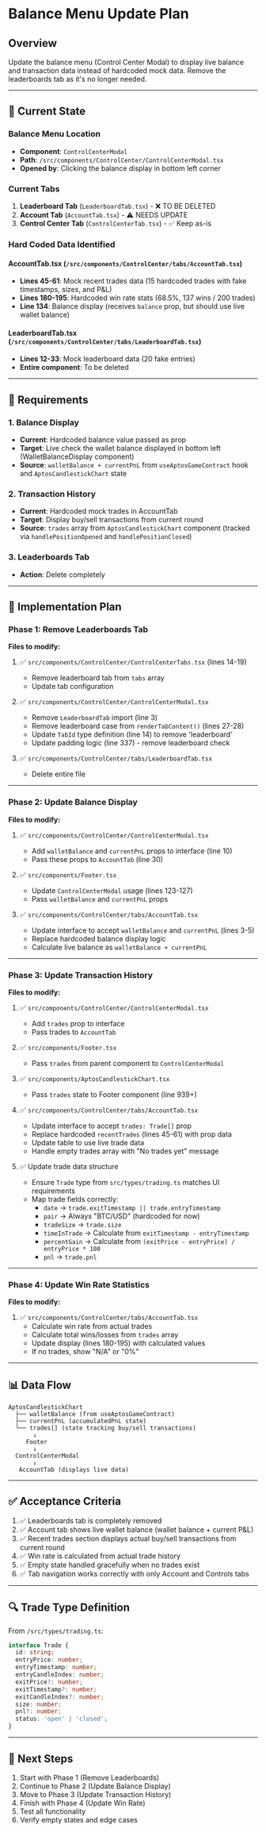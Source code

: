 # Balance Menu Update Plan

## Overview
Update the balance menu (Control Center Modal) to display live balance and transaction data instead of hardcoded mock data. Remove the leaderboards tab as it's no longer needed.

---

## 📍 Current State

### Balance Menu Location
- **Component**: `ControlCenterModal`
- **Path**: `/src/components/ControlCenter/ControlCenterModal.tsx`
- **Opened by**: Clicking the balance display in bottom left corner

### Current Tabs
1. **Leaderboard Tab** (`LeaderboardTab.tsx`) - ❌ TO BE DELETED
2. **Account Tab** (`AccountTab.tsx`) - ⚠️ NEEDS UPDATE
3. **Control Center Tab** (`ControlCenterTab.tsx`) - ✅ Keep as-is

### Hard Coded Data Identified

#### AccountTab.tsx (`/src/components/ControlCenter/tabs/AccountTab.tsx`)
- **Lines 45-61**: Mock recent trades data (15 hardcoded trades with fake timestamps, sizes, and P&L)
- **Lines 180-195**: Hardcoded win rate stats (68.5%, 137 wins / 200 trades)
- **Line 134**: Balance display (receives `balance` prop, but should use live wallet balance)

#### LeaderboardTab.tsx (`/src/components/ControlCenter/tabs/LeaderboardTab.tsx`)
- **Lines 12-33**: Mock leaderboard data (20 fake entries)
- **Entire component**: To be deleted

---

## 🎯 Requirements

### 1. Balance Display
- **Current**: Hardcoded balance value passed as prop
- **Target**: Live check the wallet balance displayed in bottom left (WalletBalanceDisplay component)
- **Source**: `walletBalance + currentPnL` from `useAptosGameContract` hook and `AptosCandlestickChart` state

### 2. Transaction History
- **Current**: Hardcoded mock trades in AccountTab
- **Target**: Display buy/sell transactions from current round
- **Source**: `trades` array from `AptosCandlestickChart` component (tracked via `handlePositionOpened` and `handlePositionClosed`)

### 3. Leaderboards Tab
- **Action**: Delete completely

---

## 🔧 Implementation Plan

### Phase 1: Remove Leaderboards Tab

**Files to modify:**
1. ✅ `src/components/ControlCenter/ControlCenterTabs.tsx` (lines 14-19)
   - Remove leaderboard tab from `tabs` array
   - Update tab configuration

2. ✅ `src/components/ControlCenter/ControlCenterModal.tsx`
   - Remove `LeaderboardTab` import (line 3)
   - Remove leaderboard case from `renderTabContent()` (lines 27-28)
   - Update `TabId` type definition (line 14) to remove 'leaderboard'
   - Update padding logic (line 337) - remove leaderboard check

3. ✅ `src/components/ControlCenter/tabs/LeaderboardTab.tsx`
   - Delete entire file

---

### Phase 2: Update Balance Display

**Files to modify:**
1. ✅ `src/components/ControlCenter/ControlCenterModal.tsx`
   - Add `walletBalance` and `currentPnL` props to interface (line 10)
   - Pass these props to `AccountTab` (line 30)

2. ✅ `src/components/Footer.tsx`
   - Update `ControlCenterModal` usage (lines 123-127)
   - Pass `walletBalance` and `currentPnL` props

3. ✅ `src/components/ControlCenter/tabs/AccountTab.tsx`
   - Update interface to accept `walletBalance` and `currentPnL` (lines 3-5)
   - Replace hardcoded balance display logic
   - Calculate live balance as `walletBalance + currentPnL`

---

### Phase 3: Update Transaction History

**Files to modify:**
1. ✅ `src/components/ControlCenter/ControlCenterModal.tsx`
   - Add `trades` prop to interface
   - Pass trades to `AccountTab`

2. ✅ `src/components/Footer.tsx`
   - Pass `trades` from parent component to `ControlCenterModal`

3. ✅ `src/components/AptosCandlestickChart.tsx`
   - Pass `trades` state to Footer component (line 939+)

4. ✅ `src/components/ControlCenter/tabs/AccountTab.tsx`
   - Update interface to accept `trades: Trade[]` prop
   - Replace hardcoded `recentTrades` (lines 45-61) with prop data
   - Update table to use live trade data
   - Handle empty trades array with "No trades yet" message

5. ✅ Update trade data structure
   - Ensure `Trade` type from `src/types/trading.ts` matches UI requirements
   - Map trade fields correctly:
     - `date` → `trade.exitTimestamp || trade.entryTimestamp`
     - `pair` → Always "BTC/USD" (hardcoded for now)
     - `tradeSize` → `trade.size`
     - `timeInTrade` → Calculate from `exitTimestamp - entryTimestamp`
     - `percentGain` → Calculate from `(exitPrice - entryPrice) / entryPrice * 100`
     - `pnl` → `trade.pnl`

---

### Phase 4: Update Win Rate Statistics

**Files to modify:**
1. ✅ `src/components/ControlCenter/tabs/AccountTab.tsx`
   - Calculate win rate from actual trades
   - Calculate total wins/losses from `trades` array
   - Update display (lines 180-195) with calculated values
   - If no trades, show "N/A" or "0%"

---

## 📊 Data Flow

```
AptosCandlestickChart
  ├── walletBalance (from useAptosGameContract)
  ├── currentPnL (accumulatedPnL state)
  └── trades[] (state tracking buy/sell transactions)
       ↓
     Footer
       ↓
  ControlCenterModal
       ↓
   AccountTab (displays live data)
```

---

## ✅ Acceptance Criteria

1. ✅ Leaderboards tab is completely removed
2. ✅ Account tab shows live wallet balance (wallet balance + current P&L)
3. ✅ Recent trades section displays actual buy/sell transactions from current round
4. ✅ Win rate is calculated from actual trade history
5. ✅ Empty state handled gracefully when no trades exist
6. ✅ Tab navigation works correctly with only Account and Controls tabs

---

## 🔍 Trade Type Definition

From `/src/types/trading.ts`:
```typescript
interface Trade {
  id: string;
  entryPrice: number;
  entryTimestamp: number;
  entryCandleIndex: number;
  exitPrice?: number;
  exitTimestamp?: number;
  exitCandleIndex?: number;
  size: number;
  pnl?: number;
  status: 'open' | 'closed';
}
```

---

## 🚀 Next Steps

1. Start with Phase 1 (Remove Leaderboards)
2. Continue to Phase 2 (Update Balance Display)
3. Move to Phase 3 (Update Transaction History)
4. Finish with Phase 4 (Update Win Rate)
5. Test all functionality
6. Verify empty states and edge cases
